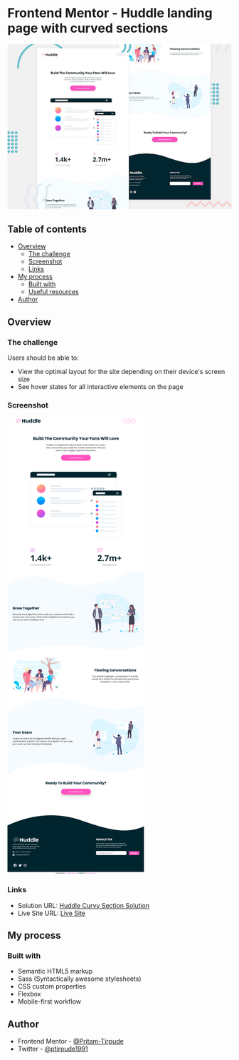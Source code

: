 # Frontend Mentor - Huddle landing page with curved sections

![Header/intro section for the Huddle landing page with curved sections](./design/desktop-preview.jpg)

## Table of contents

- [Overview](#overview)
  - [The challenge](#the-challenge)
  - [Screenshot](#screenshot)
  - [Links](#links)
- [My process](#my-process)
  - [Built with](#built-with)
  - [Useful resources](#useful-resources)
- [Author](#author)

## Overview

### The challenge

Users should be able to:

- View the optimal layout for the site depending on their device's screen size
- See hover states for all interactive elements on the page

### Screenshot

![](./screenshot_huddle_curve.png)

### Links

- Solution URL: [Huddle Curvy Section Solution](https://www.frontendmentor.io/challenges/huddle-landing-page-with-curved-sections-5ca5ecd01e82137ec91a50f2/hub/html5-css3-sass-flexbox-e3kh0zOdu)
- Live Site URL: [Live Site](https://huddle-curvy-site.netlify.app/)

## My process

### Built with

- Semantic HTML5 markup
- Sass (Syntactically awesome stylesheets)
- CSS custom properties
- Flexbox
- Mobile-first workflow

## Author

- Frontend Mentor - [@Pritam-Tirpude](https://www.frontendmentor.io/profile/Pritam-Tirpude)
- Twitter - [@ptirpude1991](https://twitter.com/ptirpude1991)
